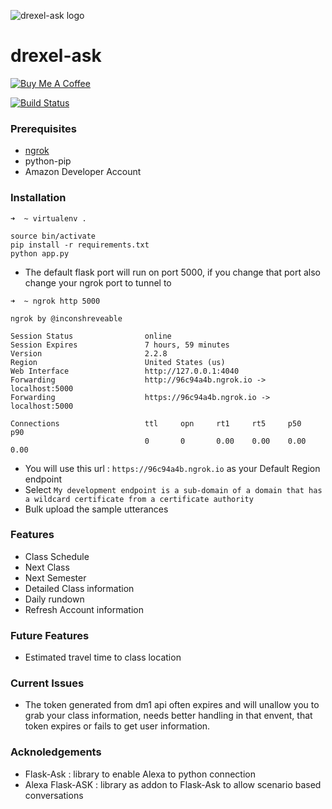 ![drexel-ask logo](http://www.mulray.info/images/drexel-ask.png)

# drexel-ask

<a href="https://www.buymeacoffee.com/mulrex" target="_blank"><img src="https://www.buymeacoffee.com/assets/img/custom_images/yellow_img.png" alt="Buy Me A Coffee" style="height: auto !important;width: auto !important;" ></a>

[![Build Status](https://travis-ci.org/joemulray/drexel-ask.svg?branch=master)](https://travis-ci.org/joemulray/drexel-ask)


### Prerequisites

* [ngrok](https://ngrok.com/download)
* python-pip
* Amazon Developer Account


### Installation

```
➜  ~ virtualenv .

source bin/activate
pip install -r requirements.txt
python app.py

```

* The default flask port will run on port 5000, if you change that port also change your ngrok port to tunnel to
```
➜  ~ ngrok http 5000

ngrok by @inconshreveable

Session Status                online
Session Expires               7 hours, 59 minutes
Version                       2.2.8
Region                        United States (us)
Web Interface                 http://127.0.0.1:4040
Forwarding                    http://96c94a4b.ngrok.io -> localhost:5000
Forwarding                    https://96c94a4b.ngrok.io -> localhost:5000

Connections                   ttl     opn     rt1     rt5     p50     p90
                              0       0       0.00    0.00    0.00    0.00
```

* You will use this url : `https://96c94a4b.ngrok.io` as your Default Region endpoint
* Select `My development endpoint is a sub-domain of a domain that has a wildcard certificate from a certificate authority`
* Bulk upload the sample utterances


### Features

* Class Schedule
* Next Class
* Next Semester
* Detailed Class information
* Daily rundown
* Refresh Account information

### Future Features

* Estimated travel time to class location

### Current Issues
* The token generated from dm1 api often expires and will unallow you to grab your class information, needs better handling in that envent, that token expires or fails to get user information.

### Acknoledgements
* Flask-Ask : library to enable Alexa to python connection
* Alexa Flask-ASK : library as addon to Flask-Ask to allow scenario based conversations

